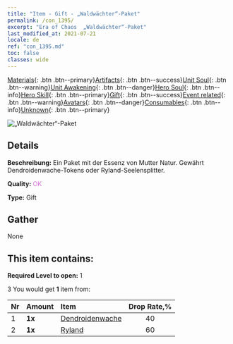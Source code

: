 ```yaml
---
title: "Item - Gift - „Waldwächter“-Paket"
permalink: /con_1395/
excerpt: "Era of Chaos  „Waldwächter“-Paket"
last_modified_at: 2021-07-21
locale: de
ref: "con_1395.md"
toc: false
classes: wide
---
```

 [Materials](/ItemsDE/){: .btn .btn--primary}[Artifacts](/ItemsDE/Artifacts/){: .btn .btn--success}[Unit Soul](/ItemsDE/UnitSoul/){: .btn .btn--warning}[Unit Awakening](/ItemsDE/UnitAwakening/){: .btn .btn--danger}[Hero Soul](/ItemsDE/HeroSoul/){: .btn .btn--info}[Hero Skill](/ItemsDE/HeroSkill/){: .btn .btn--primary}[Gift](/ItemsDE/Gift/){: .btn .btn--success}[Event related](/ItemsDE/Events/){: .btn .btn--warning}[Avatars](/ItemsDE/Avatars/){: .btn .btn--danger}[Consumables](/ItemsDE/Consumables/){: .btn .btn--info}[Unknown](/ItemsDE/Unknown/){: .btn .btn--primary}

 ![„Waldwächter“-Paket](/images/t/i_907009.png)

## Details
 **Beschreibung:** Ein Paket mit der Essenz von Mutter Natur. Gewährt Dendroidenwache-Tokens oder Ryland-Seelensplitter.

 **Quality:** <span style="color: #DA70D6">OK</span>

 **Type:** Gift

## Gather

  None

## This item contains:

 **Required Level to open:** 1

 3 You would get **1** item  from:

  | Nr | Amount |     Item    | Drop Rate,% |
  |:---|:-------|:------------|:---------:|
  | 1 |  **1x** | [Dendroidenwache](/ItemsDE/unt_203/) | 40 | 
  | 2 |  **1x** | [Ryland](/ItemsDE/her_368/) | 60 | 
